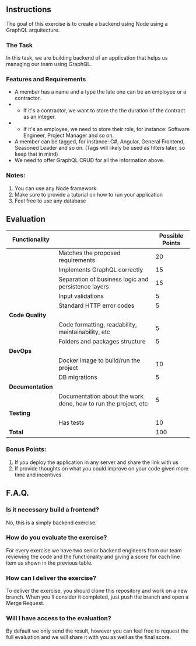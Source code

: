 ## Instructions

The goal of this exercise is to create a backend using Node using a GraphQL arquitecture.

### The Task

In this task, we are building backend of an application that helps us managing our team using GraphQL.

### Features and Requirements
- A member has a name and a type the late one can be an employee or a contractor.
- - If it's a contractor, we want to store the the duration of the contract as an integer.
- - If it's an employee, we need to store their role, for instance: Software Engineer, Project Manager and so on.
- A member can be tagged, for instance: C#, Angular, General Frontend, Seasoned Leader and so on. (Tags will likely be used as filters later, so keep that in mind)
- We need to offer GraphQL CRUD for all the information above.

### Notes:

1. You can use any Node framework
2. Make sure to provide a tutorial on how to run your application
3. Feel free to use any database

## Evaluation
| Functionality     |                                                                | Possible Points |
|-------------------|----------------------------------------------------------------|-----------------|
|                   | Matches the proposed requirements                              |              20 |
|                   | Implements GraphQL correctly                                   |              15 |
|                   | Separation of business logic and persistence layers            |              15 |
|                   | Input validations                                              |               5 |
|                   | Standard HTTP error codes                                      |               5 |
| **Code Quality**  |                                                                |                 |
|                   | Code formatting, readability, maintainability, etc             |               5 |
|                   | Folders and packages structure                                 |               5 |
| **DevOps**        |                                                                |                 |
|                   | Docker image to build/run the project                          |              10 |
|                   | DB migrations                                                  |               5 |
| **Documentation** |                                                                |                 |
|                   | Documentation about the work done, how to run the project, etc |               5 |
| **Testing**       |                                                                |                 |
|                   | Has tests                                                      |              10 |
| **Total**         |                                                                |             100 |


### Bonus Points:
1. If you deploy the application in any server and share the link with us
2. If provide thoughts on what you could improve on your code given more time and incentives

## F.A.Q.

### Is it necessary build a frontend?
No, this is a simply backend exercise.

### How do you evaluate the exercise?
For every exercise we have two senior backend engineers from our team reviewing the code and the functionality and giving a score for each line item as shown in the previous table.

### How can I deliver the exercise?
To deliver the exercise, you should clone this repository and work on a new branch. When you'll consider it completed, just push the branch and open a Merge Request.

### Will I have access to the evaluation?
By default we only send the result, however you can feel free to request the full evaluation and we will share it with you as well as the final score.
